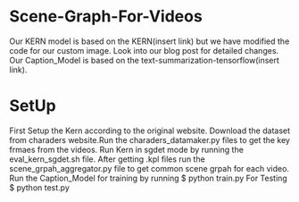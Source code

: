 # Scene-Graph-For-Videos

Our KERN model is based on the KERN(insert link) but we have modified the code for our custom image. Look into our blog post for detailed changes. Our Caption_Model is based on the text-summarization-tensorflow(insert link).

# SetUp
First Setup the Kern according to the original website. 
Download the dataset from charaders website.Run the charaders_datamaker.py files to get the key frmaes from the videos.
Run Kern in sgdet mode by running the eval_kern_sgdet.sh file.
After getting .kpl files run the scene_grpah_aggregator.py file to get common scene grpah for each video.
Run the Caption_Model for training by running 
 $ python train.py
For Testing 
$ python test.py

